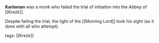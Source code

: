 **Karloman** was a monk who failed the trial of initiation into the Abbey of [[Krezk]].

Despite failing the trial, the light of the [[Morning Lord]] took his sight (as it does with all who attempt).

tags: [[Krezk]]